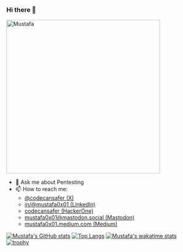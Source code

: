 ### Hi there 👋

<img align="center" alt="Mustafa" width="400" src="https://github.com/mustafa0x01/mustafa0x01/assets/121257754/fd1d9c91-c278-4608-af8a-ed0f25dc4976">
<!--
**mustafa0x01/mustafa0x01** is a ✨ _special_ ✨ repository because its `README.md` (this file) appears on your GitHub profile.

Here are some ideas to get you started:

-->
- 🔭 I’m currently working on [@Hacker0x01](https://github.com/Hacker0x01)
- 🌱 I’m currently learning Laravel & NodeJS
<!-- 
- 👯 I’m looking to collaborate on ...
- 🤔 I’m looking 
for help with ...
-->
- 💬 Ask me about Pentesting
- 📫 How to reach me:
  - [@codecansafer (X)](https://twitter.com/codecansafer) 
  - [in/@mustafa0x01 (Linkedln)](https://www.linkedin.com/in/mustafa0x01/)
  - [codecansafer (HackerOne)](https://hackerone.com/codecansafer)
  - [mustafa0x01@mastodon.social (Mastodon)](https://mastodon.social/@mustafa0x01)
  - [mustafa0x01.medium.com (Medium)](https://mustafa0x01.medium.com/)
<!--  - 😄 Pronouns: ...
- ⚡ Fun fact: ...
-->
[![Mustafa's GitHub stats](https://github-readme-stats.vercel.app/api?username=mustafa0x01&show_icons=true&theme=chartreuse-dark)](https://github.com/anuraghazra/github-readme-stats)
[![Top Langs](https://github-readme-stats.vercel.app/api/top-langs/?username=mustafa0x01&layout=compact&theme=matrix)](https://github.com/anuraghazra/github-readme-stats)
[![Mustafa's wakatime stats](https://github-readme-stats.vercel.app/api/wakatime?username=mustafa0x01&layout=compact&theme=chartreuse-dark)](https://github.com/anuraghazra/github-readme-stats)
[![trophy](https://github-profile-trophy.vercel.app/?username=mustafa0x01&theme=matrix&title=Stars,Followers&column=-1&no-frame=true)](https://github.com/ryo-ma/github-profile-trophy)
